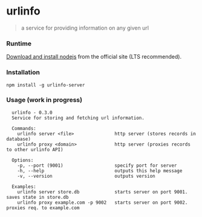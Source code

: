 # urlinfo

> a service for providing information on any given url

### Runtime

[Download and install nodejs](https://nodejs.org/en/) from the official site (LTS recommended).

### Installation

    npm install -g urlinfo-server

### Usage (work in progress)

```  
  urlinfo - 0.3.0
  Service for storing and fetching url information.

  Commands:
    urlinfo server <file>               http server (stores records in database)
    urlinfo proxy <domain>              http server (proxies records to other urlinfo API)

  Options:
    -p, --port (9001)                   specify port for server
    -h, --help                          outputs this help message
    -v, --version                       outputs version

  Examples:
    urlinfo server store.db             starts server on port 9001. saves state in store.db
    urlinfo proxy example.com -p 9002   starts server on port 9002. proxies req. to example.com
```


